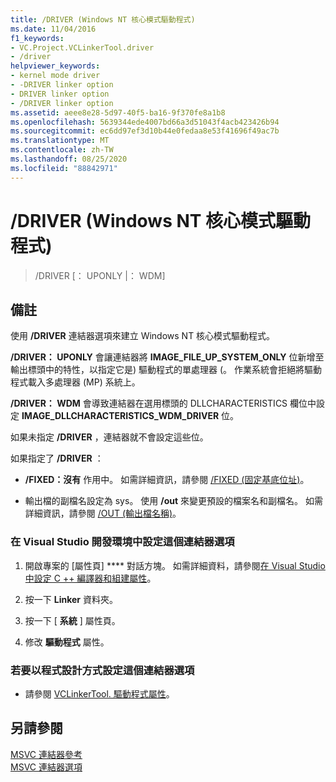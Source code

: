 ```yaml
---
title: /DRIVER (Windows NT 核心模式驅動程式)
ms.date: 11/04/2016
f1_keywords:
- VC.Project.VCLinkerTool.driver
- /driver
helpviewer_keywords:
- kernel mode driver
- -DRIVER linker option
- DRIVER linker option
- /DRIVER linker option
ms.assetid: aeee8e28-5d97-40f5-ba16-9f370fe8a1b8
ms.openlocfilehash: 5639344ede4007bd66a3d51043f4acb423426b94
ms.sourcegitcommit: ec6dd97ef3d10b44e0fedaa8e53f41696f49ac7b
ms.translationtype: MT
ms.contentlocale: zh-TW
ms.lasthandoff: 08/25/2020
ms.locfileid: "88842971"
---
```

# <a name="driver-windows-nt-kernel-mode-driver"></a>/DRIVER (Windows NT 核心模式驅動程式)

>/DRIVER [： UPONLY |： WDM]

## <a name="remarks"></a>備註

使用 **/DRIVER** 連結器選項來建立 Windows NT 核心模式驅動程式。

**/DRIVER： UPONLY** 會讓連結器將 **IMAGE_FILE_UP_SYSTEM_ONLY** 位新增至輸出標頭中的特性，以指定它是) 驅動程式的單處理器 (。 作業系統會拒絕將驅動程式載入多處理器 (MP) 系統上。

**/DRIVER： WDM** 會導致連結器在選用標頭的 DLLCHARACTERISTICS 欄位中設定 **IMAGE_DLLCHARACTERISTICS_WDM_DRIVER** 位。

如果未指定 **/DRIVER** ，連結器就不會設定這些位。

如果指定了 **/DRIVER** ：

- **/FIXED：沒有** 作用中。 如需詳細資訊，請參閱 [/FIXED (固定基底位址)](fixed-fixed-base-address.md)。

- 輸出檔的副檔名設定為 sys。 使用 **/out** 來變更預設的檔案名和副檔名。 如需詳細資訊，請參閱 [/OUT (輸出檔名稱)](out-output-file-name.md)。

### <a name="to-set-this-linker-option-in-the-visual-studio-development-environment"></a>在 Visual Studio 開發環境中設定這個連結器選項

1. 開啟專案的 [屬性頁] **** 對話方塊。 如需詳細資料，請參閱[在 Visual Studio 中設定 C ++ 編譯器和組建屬性](../working-with-project-properties.md)。

1. 按一下 **Linker** 資料夾。

1. 按一下 [ **系統** ] 屬性頁。

1. 修改 **驅動程式** 屬性。

### <a name="to-set-this-linker-option-programmatically"></a>若要以程式設計方式設定這個連結器選項

- 請參閱 [VCLinkerTool. 驅動程式屬性](/dotnet/api/microsoft.visualstudio.vcprojectengine.vclinkertool.driver?view=visualstudiosdk-2017#Microsoft_VisualStudio_VCProjectEngine_VCLinkerTool_driver)。

## <a name="see-also"></a>另請參閱

[MSVC 連結器參考](linking.md)<br/>
[MSVC 連結器選項](linker-options.md)
